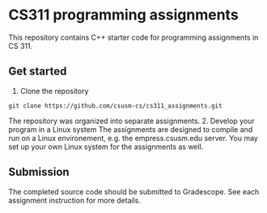 # CS311 programming assignments
This repository contains C++ starter code for programming assignments in CS 311. 

## Get started
1. Clone the repository
```
git clone https://github.com/csusm-cs/cs311_assignments.git
```
The repository was organized into separate assignments.
2. Develop your program in a Linux system
The assignments are designed to compile and run on a Linux environement, e.g. the empress.csusm.edu server. You may set up your own Linux system for the assignments as well.

## Submission
The completed source code should be submitted to Gradescope. See each assignment instruction for more details.
